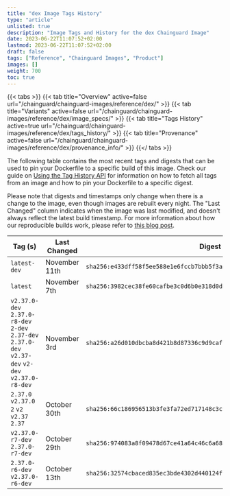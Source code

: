 ```yaml
---
title: "dex Image Tags History"
type: "article"
unlisted: true
description: "Image Tags and History for the dex Chainguard Image"
date: 2023-06-22T11:07:52+02:00
lastmod: 2023-06-22T11:07:52+02:00
draft: false
tags: ["Reference", "Chainguard Images", "Product"]
images: []
weight: 700
toc: true
---
```


{{< tabs >}}
{{< tab title="Overview" active=false url="/chainguard/chainguard-images/reference/dex/" >}}
{{< tab title="Variants" active=false url="/chainguard/chainguard-images/reference/dex/image_specs/" >}}
{{< tab title="Tags History" active=true url="/chainguard/chainguard-images/reference/dex/tags_history/" >}}
{{< tab title="Provenance" active=false url="/chainguard/chainguard-images/reference/dex/provenance_info/" >}}
{{</ tabs >}}

The following table contains the most recent tags and digests that can be used to pin your Dockerfile to a specific build of this image. Check our guide on [Using the Tag History API](/chainguard/chainguard-images/using-the-tag-history-api/) for information on how to fetch all tags from an image and how to pin your Dockerfile to a specific digest.

Please note that digests and timestamps only change when there is a change to the image, even though images are rebuilt every night. The "Last Changed" column indicates when the image was last modified, and doesn't always reflect the latest build timestamp. For more information about how our reproducible builds work, please refer to [this blog post](https://www.chainguard.dev/unchained/reproducing-chainguards-reproducible-image-builds).

| Tag (s)                                                                                              | Last Changed  | Digest                                                                    |
|------------------------------------------------------------------------------------------------------|---------------|---------------------------------------------------------------------------|
|  `latest-dev`                                                                                        | November 11th | `sha256:e433dff58f5ee588e1e6fccb7bbb5f3a1260869951e311330a306fb54a3d9e22` |
|  `latest`                                                                                            | November 7th  | `sha256:3982cec38fe60cafbe3c0d6b0e318d0dbbe0481ead7f371431d8d91bc53f3b24` |
|  `v2.37.0-dev` `2.37.0-r8-dev` `2-dev` `2.37-dev` `2.37.0-dev` `v2.37-dev` `v2-dev` `v2.37.0-r8-dev` | November 3rd  | `sha256:a26d010dbcba8d421b8d87336c9d9cafc9d35a8e60ff9097f1b065aba8e761fd` |
|  `2.37.0` `v2.37.0` `2` `v2` `v2.37` `2.37`                                                          | October 30th  | `sha256:66c186956513b3fe3fa72ed717148c3c0a71eb346a34567e5329e33a3384b315` |
|  `v2.37.0-r7-dev` `2.37.0-r7-dev`                                                                    | October 29th  | `sha256:974083a8f09478d67ce41a64c46c6a68dbf6ac80de6372ce4f979bed6690e0a3` |
|  `2.37.0-r6-dev` `v2.37.0-r6-dev`                                                                    | October 13th  | `sha256:32574cbaced835ec3bde4302d440124f244821930f6f5f6dc74e71db3ba9c2bf` |

